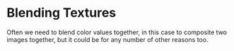 # Blending Textures

Often we need to blend color values together, in this case to composite two images together, but it could be for any number of other reasons too.

